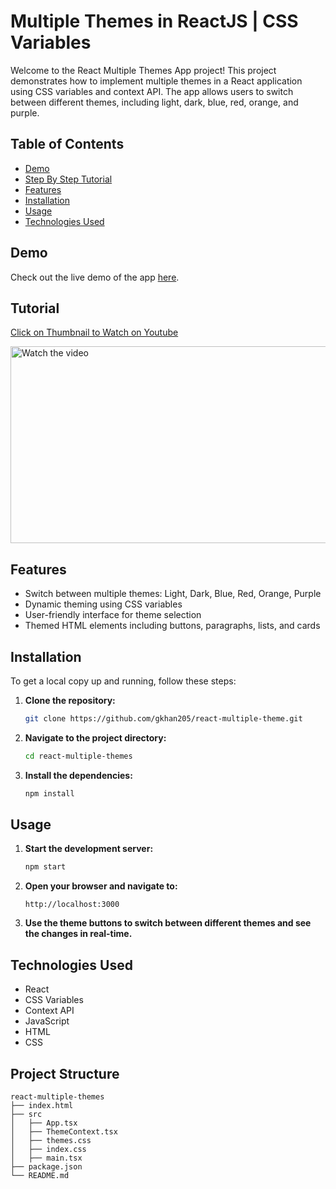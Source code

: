 # Multiple Themes in ReactJS | CSS Variables

Welcome to the React Multiple Themes App project! This project demonstrates how to implement multiple themes in a React application using CSS variables and context API. The app allows users to switch between different themes, including light, dark, blue, red, orange, and purple.

## Table of Contents

- [Demo](#demo)
- [Step By Step Tutorial](#tutorial)
- [Features](#features)
- [Installation](#installation)
- [Usage](#usage)
- [Technologies Used](#technologies-used)

## Demo

Check out the live demo of the app [here](https://gkhan205.github.io/react-multiple-theme/).

## Tutorial

[Click on Thumbnail to Watch on Youtube](https://youtu.be/ggdtgrzMK8A)

[<img alt="Watch the video" height="315" src="https://img.youtube.com/vi/ggdtgrzMK8A/hqdefault.jpg" width="560"/>](https://youtu.be/ggdtgrzMK8A)

## Features

- Switch between multiple themes: Light, Dark, Blue, Red, Orange, Purple
- Dynamic theming using CSS variables
- User-friendly interface for theme selection
- Themed HTML elements including buttons, paragraphs, lists, and cards

## Installation

To get a local copy up and running, follow these steps:

1. **Clone the repository:**

   ```bash
   git clone https://github.com/gkhan205/react-multiple-theme.git
   ```

2. **Navigate to the project directory:**

   ```bash
   cd react-multiple-themes
   ```

3. **Install the dependencies:**

   ```bash
   npm install
   ```

## Usage

1. **Start the development server:**

   ```bash
   npm start
   ```

2. **Open your browser and navigate to:**

   ```
   http://localhost:3000
   ```

3. **Use the theme buttons to switch between different themes and see the changes in real-time.**

## Technologies Used

- React
- CSS Variables
- Context API
- JavaScript
- HTML
- CSS

## Project Structure

```
react-multiple-themes
├── index.html
├── src
│   ├── App.tsx
│   ├── ThemeContext.tsx
│   ├── themes.css
│   ├── index.css
│   ├── main.tsx
├── package.json
└── README.md
```



